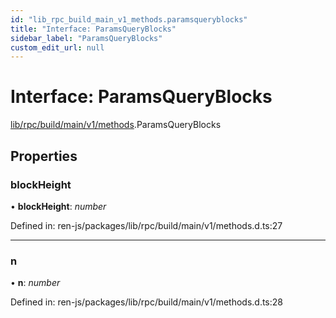 ```yaml
---
id: "lib_rpc_build_main_v1_methods.paramsqueryblocks"
title: "Interface: ParamsQueryBlocks"
sidebar_label: "ParamsQueryBlocks"
custom_edit_url: null
---
```


# Interface: ParamsQueryBlocks

[lib/rpc/build/main/v1/methods](../modules/lib_rpc_build_main_v1_methods.md).ParamsQueryBlocks

## Properties

### blockHeight

• **blockHeight**: *number*

Defined in: ren-js/packages/lib/rpc/build/main/v1/methods.d.ts:27

___

### n

• **n**: *number*

Defined in: ren-js/packages/lib/rpc/build/main/v1/methods.d.ts:28
